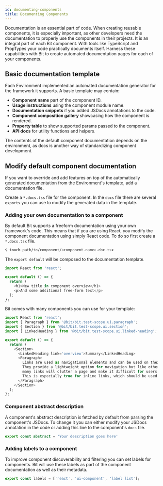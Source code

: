 ```yaml
---
id: documenting-components
title: Documenting Components
---
```


Documentation is an essential part of code. When creating reusable components, it is especially important, as other developers need the documentation to properly use the components in their projects. It is an integral part of each Bit component. With tools like TypeScript and PropTypes your code practically documents itself. Harness these capabilities with Bit to create automated documentation pages for each of your components.

## Basic documentation template

Each Environment implemented an automated documentation generator for the framework it supports. A basic template may contain:

- **Component name** part of the component ID.
- **Usage instructions** using the component module name.
- **Documentation snippets** if you added JSDocs annotations to the code.
- **Component composition gallery** showcasing how the component is rendered.
- **Property table** to show supported params passed to the component.
- **API docs** for utility functions and helpers.

The contents of the default component documentation depends on the environment, as docs is another way of standardizing component development.

## Modify default component documentation

If you want to override and add features on top of the automatically generated documentation from the Environment's template, add a documentation file.

Create a `*.docs.tss` file for the component. In the `docs` file there are several `exports` you can use to modify the generated data in the template.

### Adding your own documentation to a component

By default Bit supports a freeform documentation using your own framework's code. This means that if you are using React, you modify the component documentation using simply React code. To do so first create a `*.docs.tsx` file.

```sh
$ touch path/to/component/<component-name>.doc.tsx
```

The `export default` will be composed to the documentation template.

```typescript
import React from 'react';

export default () => {
  return (
    <h1>New title in component overview</h1>
    <p>And some additional free-form text</p>
  );
};
```

Bit comes with many components you can use for your template:

```typescript
import React from 'react';
import { Paragraph } from '@bit/bit.test-scope.ui.paragraph';
import { Section } from '@bit/bit.test-scope.ui.section';
import { LinkedHeading } from '@bit/bit.test-scope.ui.linked-heading';

export default () => {
  return (
    <Section>
      <LinkedHeading link='overview'>Summary</LinkedHeading>
      <Paragraph>
        Links are used as navigational elements and can be used on their own or inline with text. 
        They provide a lightweight option for navigation but like other interactive elements, too 
        many links will clutter a page and make it difficult for users to identify their next steps. 
        This is especially true for inline links, which should be used sparingly.
      </Paragraph>
    </Section>
  );
};
```

### Component abstract description

A component's abstract description is fetched by default from parsing the component's JSDocs. To change it you can either modify your JSDocs annotation in the code or adding this line to the component's `docs` file.

```typescript
export const abstract = 'Your description goes here'
```

### Adding labels to a component

To improve component discoverability and filtering you can set labels for components. Bit will use these labels as part of the component documentation as well as their metadata.

```typescript
export const labels = ['react', 'ui-component', 'label list'];
```
